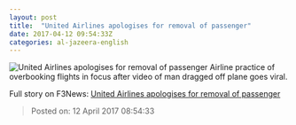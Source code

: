 ```yaml
---
layout: post
title:  "United Airlines apologises for removal of passenger"
date: 2017-04-12 09:54:33Z
categories: al-jazeera-english
---
```


![United Airlines apologises for removal of passenger](http://www.aljazeera.com/mritems/Images/2017/4/10/5a1e99332166468d84d301fd19fda35b_18.jpg)
Airline practice of overbooking flights in focus after video of man dragged off plane goes viral.


Full story on F3News: [United Airlines apologises for removal of passenger](http://www.f3nws.com/n/XA2jSD)

> Posted on: 12 April 2017 08:54:33
